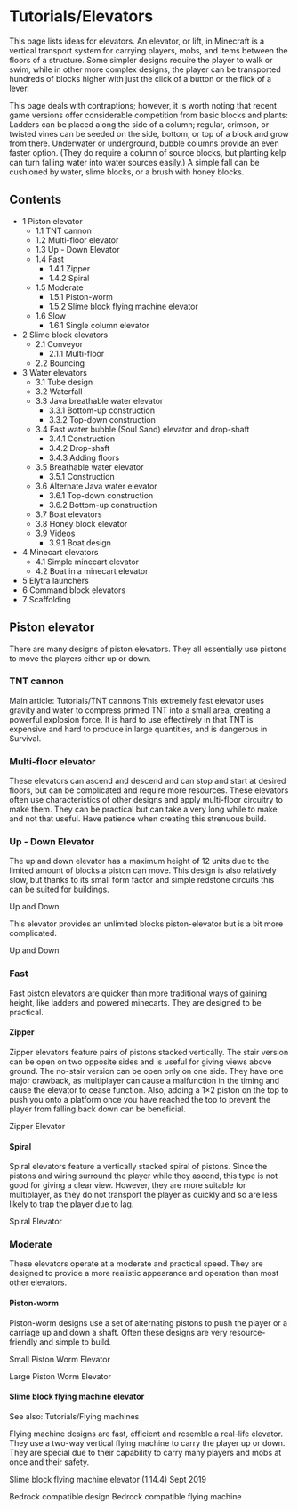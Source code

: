 # Tutorials/Elevators
This page lists ideas for elevators. An elevator, or lift, in Minecraft is a vertical transport system for carrying players, mobs, and items between the floors of a structure. Some simpler designs require the player to walk or swim, while in other more complex designs, the player can be transported hundreds of blocks higher with just the click of a button or the flick of a lever.

This page deals with contraptions; however, it is worth noting that recent game versions offer considerable competition from basic blocks and plants:  Ladders can be placed along the side of a column; regular, crimson, or twisted vines can be seeded on the side, bottom, or top of a block and grow from there.  Underwater or underground, bubble columns provide an even faster option.  (They do require a column of source blocks, but planting  kelp can turn falling water into water sources easily.)  A simple fall can be cushioned by water, slime blocks, or a brush with honey blocks.

## Contents
- 1 Piston elevator
	- 1.1 TNT cannon
	- 1.2 Multi-floor elevator
	- 1.3 Up - Down Elevator
	- 1.4 Fast
		- 1.4.1 Zipper
		- 1.4.2 Spiral
	- 1.5 Moderate
		- 1.5.1 Piston-worm
		- 1.5.2 Slime block flying machine elevator
	- 1.6 Slow
		- 1.6.1 Single column elevator
- 2 Slime block elevators
	- 2.1 Conveyor
		- 2.1.1 Multi-floor
	- 2.2 Bouncing
- 3 Water elevators
	- 3.1 Tube design
	- 3.2 Waterfall
	- 3.3 Java breathable water elevator
		- 3.3.1 Bottom-up construction
		- 3.3.2 Top-down construction
	- 3.4 Fast water bubble (Soul Sand) elevator and drop-shaft
		- 3.4.1 Construction
		- 3.4.2 Drop-shaft
		- 3.4.3 Adding floors
	- 3.5 Breathable water elevator
		- 3.5.1 Construction
	- 3.6 Alternate Java water elevator
		- 3.6.1 Top-down construction
		- 3.6.2 Bottom-up construction
	- 3.7 Boat elevators
	- 3.8 Honey block elevator
	- 3.9 Videos
		- 3.9.1 Boat design
- 4 Minecart elevators
	- 4.1 Simple minecart elevator
	- 4.2 Boat in a minecart elevator
- 5 Elytra launchers
- 6 Command block elevators
- 7 Scaffolding

## Piston elevator
There are many designs of piston elevators. They all essentially use pistons to move the players either up or down.

### TNT cannon
Main article: Tutorials/TNT cannons
This extremely fast elevator uses gravity and water to compress primed TNT into a small area, creating a powerful explosion force. It is hard to use effectively in that TNT is expensive and hard to produce in large quantities, and is dangerous in Survival. 




### Multi-floor elevator
These elevators can ascend and descend and can stop and start at desired floors, but can be complicated and require more resources. These elevators often use characteristics of other designs and apply multi-floor circuitry to make them. They can be practical but can take a very long while to make, and not that useful. Have patience when creating this strenuous build.




### Up - Down Elevator
The up and down elevator has a maximum height of 12 units due to the limited amount of blocks a piston can move. This design is also relatively slow, but thanks to its small form factor and simple redstone circuits this can be suited for buildings.

Up and Down




This elevator provides an unlimited blocks piston-elevator but is a bit more complicated.

Up and Down


### Fast
Fast piston elevators are quicker than more traditional ways of gaining height, like ladders and powered minecarts. They are designed to be practical.

#### Zipper
Zipper elevators feature pairs of pistons stacked vertically. The stair version can be open on two opposite sides and is useful for giving views above ground. The no-stair version can be open only on one side. They have one major drawback, as multiplayer can cause a malfunction in the timing and cause the elevator to cease function. Also, adding a 1×2 piston on the top to push you onto a platform once you have reached the top to prevent the player from falling back down can be beneficial. 

Zipper Elevator


#### Spiral
Spiral elevators feature a vertically stacked spiral of pistons. Since the pistons and wiring surround the player while they ascend, this type is not good for giving a clear view. However, they are more suitable for multiplayer, as they do not transport the player as quickly and so are less likely to trap the player due to lag. 

Spiral Elevator


### Moderate
These elevators operate at a moderate and practical speed. They are designed to provide a more realistic appearance and operation than most other elevators.

#### Piston-worm
Piston-worm designs use a set of alternating pistons to push the player or a carriage up and down a shaft. Often these designs are very resource-friendly and simple to build.

Small Piston Worm Elevator


Large Piston Worm Elevator


#### Slime block flying machine elevator
See also: Tutorials/Flying machines

Flying machine designs are fast, efficient and resemble a real-life elevator. They use a two-way vertical flying machine to carry the player up or down. They are special due to their capability to carry many players and mobs at once and their safety.

Slime block flying machine elevator (1.14.4) Sept 2019


Bedrock compatible design
Bedrock compatible flying machine


